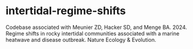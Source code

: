 # intertidal-regime-shifts
Codebase associated with Meunier ZD, Hacker SD, and Menge BA. 2024. Regime shifts in rocky intertidal communities associated with a marine heatwave and disease outbreak. Nature Ecology &amp; Evolution.
